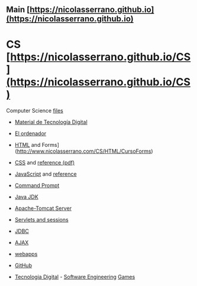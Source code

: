## Main [https://nicolasserrano.github.io](https://nicolasserrano.github.io)

# CS [https://nicolasserrano.github.io/CS](https://nicolasserrano.github.io/CS)
Computer Science [files](https://github.com/nicolasserrano/CS)

- [Material de Tecnología Digital](http://www.nicolasserrano.com/CS/material)
- [El ordenador](https://nicolasserrano.github.io/c5i/Notas)
- [HTML](http://www.nicolasserrano.com/CS/HTML/CursoHTML.html) and Forms](http://www.nicolasserrano.com/CS/HTML/CursoForms)
- [CSS](http://nicolasserrano.github.io/viscom/CSS.html#/0) and [reference (pdf)](https://nicolasserrano.github.io/CS/CSS/CSS.pdf)
- [JavaScript](https://nicolasserrano.github.io/CS/JavaScript) and [reference](https://www.nicolasserrano.com/CS/JavaScript/JavascriptOnePage.pdf)
- [Command Prompt](https://nicolasserrano.github.io/CS/Cmd)
- [Java JDK](https://nicolasserrano.github.io/CS/JDK)
- [Apache-Tomcat Server](https://nicolasserrano.github.io/CS/Tomcat)
- [Servlets and sessions](https://nicolasserrano.github.io/CS/Servlets)
- [JDBC](https://nicolasserrano.github.io/CS/JDBC)
- [AJAX](http://www.nicolasserrano.com/CS/AJAX/)
- [webapps](https://github.com/nicolasserrano/CS/tree/master/webapps)
- [GitHub](http://www.nicolasserrano.com/CS/WebGitHub)

- [Tecnologia Digital](http://www.unav.es/asignatura/infor2oi/) - [Software Engineering](http://www.unav.es/asignatura/isoftwareing/) [Games](https://nicolasserrano.github.io/Games/)
